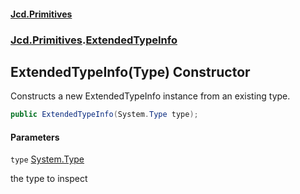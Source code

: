 #### [Jcd.Primitives](index.md 'index')
### [Jcd.Primitives](Jcd.Primitives.md 'Jcd.Primitives').[ExtendedTypeInfo](Jcd.Primitives.ExtendedTypeInfo.md 'Jcd.Primitives.ExtendedTypeInfo')

## ExtendedTypeInfo(Type) Constructor

Constructs a new ExtendedTypeInfo instance from an existing type.

```csharp
public ExtendedTypeInfo(System.Type type);
```
#### Parameters

<a name='Jcd.Primitives.ExtendedTypeInfo.ExtendedTypeInfo(System.Type).type'></a>

`type` [System.Type](https://docs.microsoft.com/en-us/dotnet/api/System.Type 'System.Type')

the type to inspect